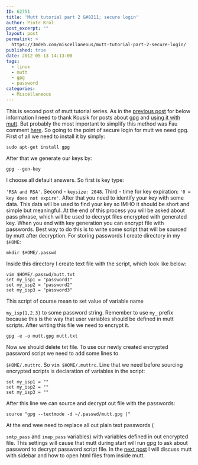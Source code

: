 ```yaml
---
ID: 62751
title: 'Mutt tutorial part 2 &#8211; secure login'
author: Piotr Król
post_excerpt: ""
layout: post
permalink: >
  https://3mdeb.com/miscellaneous/mutt-tutorial-part-2-secure-login/
published: true
date: 2012-05-13 14:13:00
tags:
  - linux
  - mutt
  - gpg
  - password
categories:
  - Miscellaneous
---
```

This is second post of mutt tutorial series. As in the [previous post][1] for below information I need to thank Kousik for posts about [gpg][2] and [using it with mutt][3]. But probably the most important to simplify this method was Fau comment [here][4]. So going to the point of secure login for mutt we need gpg. First of all we need to install it by simply: 
<pre><code class="bash">sudo apt-get install gpg
</code></pre> After that we generate our keys by: 

<pre><code class="bash">gpg --gen-key
</code></pre> I choose all default answers. So first is key type: 

`'RSA and RSA'`. Second - `keysize: 2048`. Third - time for key expiration: `'0 = key does not expire'`. After that you need to identify your key with some data. This data will be used to find your key so IMHO it should be short and simple but meaningful. At the end of this process you will be asked about pass phrase, which will be used to decrypt files encrypted with generated key. When you end with key generation you can encrypt file with passwords. Best way to do this is to write some script that will be sourced by mutt after decryption. For storing passwords I create directory in my `$HOME`: 
<pre><code class="bash">mkdir $HOME/.passwd
</code></pre> Inside this directory I create text file with the script, which look like below: 

<pre><code class="bash">vim $HOME/.passwd/mutt.txt
set my_isp1 = "password1"
set my_isp2 = "password2"
set my_isp3 = "password3"
</code></pre> This script of course mean to set value of variable name 

`my_isp{1,2,3}` to some password string. Remember to use `my_` prefix because this is the way that user variables should be defined in mutt scripts. After writing this file we need to encrypt it. 
<pre><code class="bash">gpg -e -o mutt.gpg mutt.txt
</code></pre> Now we should delete txt file. To use our newly created encrypted password script we need to add some lines to 

`$HOME/.muttrc`. So `vim $HOME/.muttrc`. Line that we need before sourcing encrypted scripts is declaration of variables in the script: 
<pre><code class="bash">set my_isp1 = ""
set my_isp2 = "" 
set my_isp3 = ""
</code></pre> After this line we can source and decrypt out file with the passwords: 

<pre><code class="bash">source "gpg --textmode -d ~/.passwd/mutt.gpg |"
</code></pre> At the end wee need to replace all out plain text passwords (

`smtp_pass` and `imap_pass` variables) with variables defined in out encrypted file. This settings will cause that mutt during start will run gpg to ask about password to decrypt password script file. In the [next post][5] I will discuss mutt with sidebar and how to open html files from inside mutt.

 [1]: /2012/05/13/mutt-tutorial-part-1-setup-imap-account
 [2]: http://nixtricks.wordpress.com/2009/10/04/introduction-to-encryption-of-files-using-gpg/
 [3]: http://nixtricks.wordpress.com/2010/05/05/mutt-configure-mutt-to-receive-email-via-imap-and-send-via-smtp/
 [4]: http://nixtricks.wordpress.com/2010/05/20/mutt-multiple-email-accounts-using-hooks/#comment-162
 [5]: /2012/05/13/mutt-tutorial-part-3-sidebar-urls-in-e/